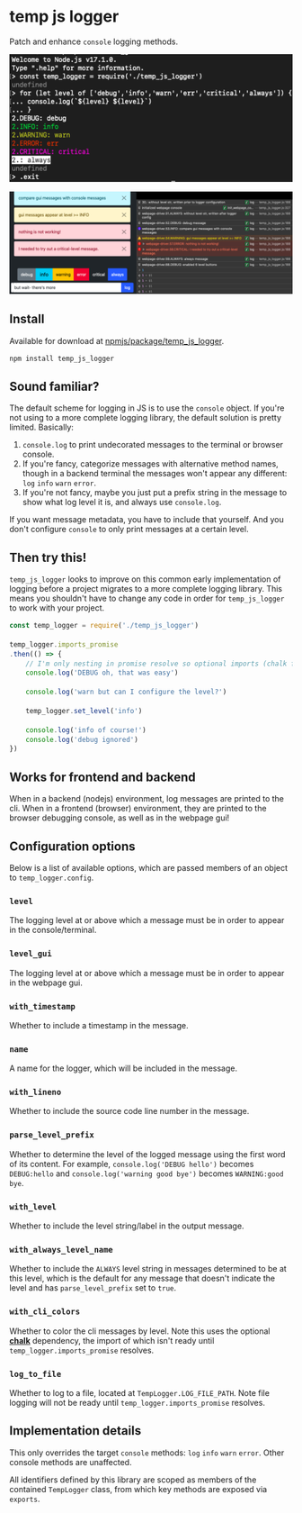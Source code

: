 # temp js logger

Patch and enhance `console` logging methods.

![cli colors screenshot](docs/img/cli_colors.png)

![webpage screenshot](docs/img/webpage.png)

## Install

Available for download at [npmjs/package/temp_js_logger](https://www.npmjs.com/package/temp_js_logger).

```sh
npm install temp_js_logger
```

## Sound familiar?

The default scheme for logging in JS is to use the `console` object. If you're not using to a more complete logging library, the default solution is pretty limited. Basically:

1. `console.log` to print undecorated messages to the terminal or browser console.
1. If you're fancy, categorize messages with alternative method names, though in a backend terminal the messages won't appear any different: `log` `info` `warn` `error`.
1. If you're not fancy, maybe you just put a prefix string in the message to show what log level it is, and always use `console.log`.

If you want message metadata, you have to include that yourself. And you don't configure `console` to only print messages at a certain level.

## Then try this!

`temp_js_logger` looks to improve on this common early implementation of logging before a project migrates to a more complete logging library. This means you shouldn't have to change any code in order for `temp_js_logger` to work with your project.

```javascript
const temp_logger = require('./temp_js_logger')

temp_logger.imports_promise
.then(() => {
	// I'm only nesting in promise resolve so optional imports (chalk for message coloring) are guaranteed ready
	console.log('DEBUG oh, that was easy')

	console.log('warn but can I configure the level?')

	temp_logger.set_level('info')

	console.log('info of course!')
	console.log('debug ignored')
})
```

## Works for frontend and backend

When in a backend (nodejs) environment, log messages are printed to the cli. When in a frontend (browser) environment, they are printed to the browser debugging console, as well as in the webpage gui!

## Configuration options

Below is a list of available options, which are passed members of an object to `temp_logger.config`.

### `level`
The logging level at or above which a message must be in order to appear in the console/terminal.

### `level_gui`
The logging level at or above which a message must be in order to appear in the webpage gui.

### `with_timestamp`
Whether to include a timestamp in the message.

### `name`
A name for the logger, which will be included in the message.

### `with_lineno`
Whether to include the source code line number in the message.

### `parse_level_prefix`
Whether to determine the level of the logged message using the first word of its content. For example, `console.log('DEBUG hello')` becomes `DEBUG:hello` and `console.log('warning good bye')` becomes `WARNING:good bye`.

### `with_level`
Whether to include the level string/label in the output message.

### `with_always_level_name`
Whether to include the `ALWAYS` level string in messages determined to be at this level, which
is the default for any message that doesn't indicate the level and has `parse_level_prefix` set to `true`.

### `with_cli_colors`
Whether to color the cli messages by level. Note this uses the optional [**chalk**](https://github.com/chalk/chalk) dependency,
the import of which isn't ready until `temp_logger.imports_promise` resolves.

### `log_to_file`
Whether to log to a file, located at `TempLogger.LOG_FILE_PATH`. Note file logging will not be ready until `temp_logger.imports_promise` resolves.

## Implementation details

This only overrides the target `console` methods: `log` `info` `warn` `error`. Other console methods are unaffected.

All identifiers defined by this library are scoped as members of the contained `TempLogger`
class, from which key methods are exposed via `exports`.
